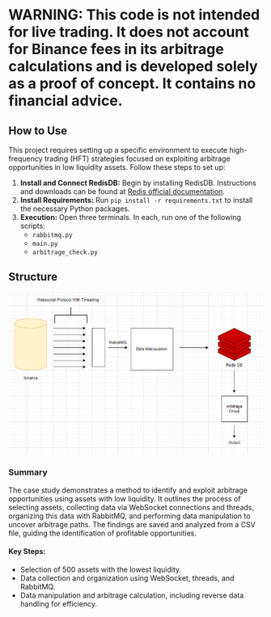 # WARNING: This code is not intended for live trading. It does not account for Binance fees in its arbitrage calculations and is developed solely as a proof of concept. It contains no financial advice.


## How to Use

This project requires setting up a specific environment to execute high-frequency trading (HFT) strategies focused on exploiting arbitrage opportunities in low liquidity assets. Follow these steps to set up:

1. **Install and Connect RedisDB:** Begin by installing RedisDB. Instructions and downloads can be found at [Redis official documentation](https://redis.io/docs/connect/).
2. **Install Requirements:** Run `pip install -r requirements.txt` to install the necessary Python packages.
3. **Execution:** Open three terminals. In each, run one of the following scripts:
   - `rabbitmq.py`
   - `main.py`
   - `arbitrage_check.py`

## Structure
![alt text](Structure.png)
### Summary

The case study demonstrates a method to identify and exploit arbitrage opportunities using assets with low liquidity. It outlines the process of selecting assets, collecting data via WebSocket connections and threads, organizing this data with RabbitMQ, and performing data manipulation to uncover arbitrage paths. The findings are saved and analyzed from a CSV file, guiding the identification of profitable opportunities.


#### Key Steps:

- Selection of 500 assets with the lowest liquidity.
- Data collection and organization using WebSocket, threads, and RabbitMQ.
- Data manipulation and arbitrage calculation, including reverse data handling for efficiency.



